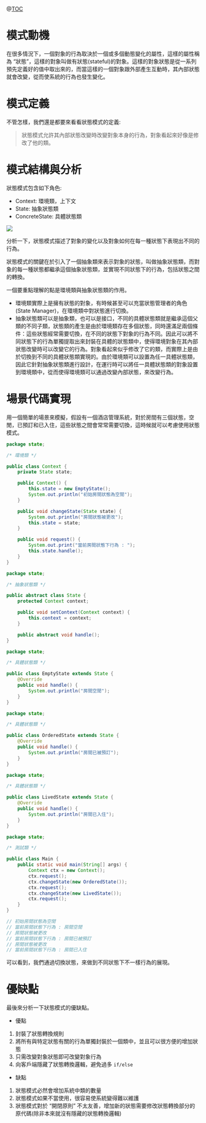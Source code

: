 @[TOC](Java設計模式-狀態模式)

# 模式動機
在很多情況下，一個對象的行為取決於一個或多個動態變化的屬性，這樣的屬性稱為 “狀態”，這樣的對象叫做有狀態(stateful)的對象。這樣的對象狀態是從一系列預先定義好的值中取出來的，而當這樣的一個對象跟外部產生互動時，其內部狀態就會改變，從而使系統的行為也發生變化。

# 模式定義
不管怎樣，我們還是都要來看看狀態模式的定義:
> 狀態模式允許其內部狀態改變時改變對象本身的行為，對象看起來好像是修改了他的類。

# 模式結構與分析
狀態模式包含如下角色:

- Context: 環境類，上下文
- State: 抽象狀態類
- ConcreteState: 具體狀態類

![](https://wtfhhh.oss-cn-beijing.aliyuncs.com/state-3.png)

分析一下，狀態模式描述了對象的變化以及對象如何在每一種狀態下表現出不同的行為。

狀態模式的關鍵在於引入了一個抽象類來表示對象的狀態，叫做抽象狀態類，而對象的每一種狀態都繼承這個抽象狀態類，並實現不同狀態下的行為，包括狀態之間的轉換。

一個要重點理解的點是環境類與抽象狀態類的作用。

- 環境類實際上是擁有狀態的對象，有時候甚至可以充當狀態管理者的角色(State Manager)，在環境類中對狀態進行切換。
- 抽象狀態類可以是抽象類，也可以是接口，不同的具體狀態類就是繼承這個父類的不同子類，狀態類的產生是由於環境類存在多個狀態，同時還滿足兩個條件：這些狀態經常需要切換，在不同的狀態下對象的行為不同。因此可以將不同狀態下的行為單獨提取出來封裝在具體的狀態類中，使得環境對象在其內部狀態改變時可以改變它的行為。對象看起來似乎修改了它的類，而實際上是由於切換到不同的具體狀態類實現的。由於環境類可以設置為任一具體狀態類，因此它針對抽象狀態類進行設計，在運行時可以將任一具體狀態類的對象設置到環境類中，從而使得環境類可以通過改變內部狀態，來改變行為。

# 場景代碼實現
用一個簡單的場景來模擬，假設有一個酒店管理系統，對於房間有三個狀態，空閒，已預訂和已入住，這些狀態之間會常常需要切換，這時候就可以考慮使用狀態模式。

```java
package state;

/* 環境類 */

public class Context {
    private State state;

    public Context() {
        this.state = new EmptyState();
        System.out.println("初始房間狀態為空閒");
    }

    public void changeState(State state) {
        System.out.println("房間狀態被更改");
        this.state = state;
    }

    public void request() {
        System.out.print("當前房間狀態下行為 : ");
        this.state.handle();
    }
}
```
```java
package state;

/* 抽象狀態類 */

public abstract class State {
    protected Context context;

    public void setContext(Context context) {
        this.context = context;
    }

    public abstract void handle();
}
```
```java
package state;

/* 具體狀態類 */

public class EmptyState extends State {
    @Override
    public void handle() {
        System.out.println("房間空閒");
    }
}
```
```java
package state;

/* 具體狀態類 */

public class OrderedState extends State {
    @Override
    public void handle() {
        System.out.println("房間已被預訂");
    }
}
```
```java
package state;

/* 具體狀態類 */

public class LivedState extends State {
    @Override
    public void handle() {
        System.out.println("房間已入住");
    }
}
```
```java
package state;

/* 測試類 */

public class Main {
    public static void main(String[] args) {
        Context ctx = new Context();
        ctx.request();
        ctx.changeState(new OrderedState());
        ctx.request();
        ctx.changeState(new LivedState());
        ctx.request();
    }
}

// 初始房間狀態為空閒
// 當前房間狀態下行為 : 房間空閒
// 房間狀態被更改
// 當前房間狀態下行為 : 房間已被預訂
// 房間狀態被更改
// 當前房間狀態下行為 : 房間已入住
```
可以看到，我們通過切換狀態，來做到不同狀態下不一樣行為的展現。

# 優缺點
最後來分析一下狀態模式的優缺點。

- 優點

1. 封裝了狀態轉換規則
2. 將所有與特定狀態有關的行為單獨封裝於一個類中，並且可以很方便的增加狀態
3. 只需改變對象狀態即可改變對象行為
4. 向客戶端隱藏了狀態轉換邏輯，避免過多 `if/else`

- 缺點
1. 狀態模式必然會增加系統中類的數量
2. 狀態模式如果不當使用，很容易使系統變得難以維護
3. 狀態模式對於 “開閉原則” 不太友善，增加新的狀態需要修改狀態轉換部分的原代碼(除非本來就沒有隱藏的狀態轉換邏輯)

